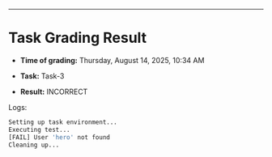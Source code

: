 
---
# Task Grading Result

- **Time of grading:** Thursday, August 14, 2025, 10:34 AM

- **Task:** Task-3

- **Result:** INCORRECT


Logs:
```bash
Setting up task environment...
Executing test...
[FAIL] User 'hero' not found
Cleaning up...
```
